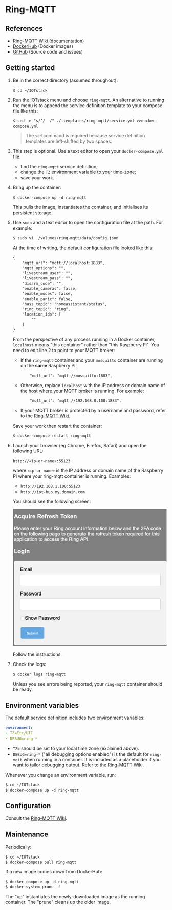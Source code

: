 # Ring-MQTT 

## References

- [Ring-MQTT Wiki](https://github.com/tsightler/ring-mqtt/wiki) (documentation)
- [DockerHub](https://hub.docker.com/r/tsightler/ring-mqtt) (Docker images)
- [GitHub](https://github.com/tsightler/ring-mqtt) (Source code and issues)

## Getting started

1. Be in the correct directory (assumed throughout):

	``` console
	$ cd ~/IOTstack
	```

2. Run the IOTstack menu and choose `ring-mqtt`. An alternative to running the menu is to append the service definition template to your compose file like this:

	``` console
	$ sed -e "s/^/  /" ./.templates/ring-mqtt/service.yml >>docker-compose.yml
	```
	
	> The `sed` command is required because service definition templates are left-shifted by two spaces.

3. This step is optional. Use a text editor to open your `docker-compose.yml` file:

	- find the `ring-mqtt` service definition;
	- change the `TZ` environment variable to your time-zone;
	- save your work.

4. Bring up the container:

	``` console
	$ docker-compose up -d ring-mqtt
	```

	This pulls the image, instantiates the container, and initialises its persistent storage.
	
5. Use `sudo` and a text editor to open the configuration file at the path. For example:

	``` console
	$ sudo vi ./volumes/ring-mqtt/data/config.json
	```

	At the time of writing, the default configuration file looked like this:

	``` { .json linenums="1" }
	{
	    "mqtt_url": "mqtt://localhost:1883",
	    "mqtt_options": "",
	    "livestream_user": "",
	    "livestream_pass": "",
	    "disarm_code": "",
	    "enable_cameras": false,
	    "enable_modes": false,
	    "enable_panic": false,
	    "hass_topic": "homeassistant/status",
	    "ring_topic": "ring",
	    "location_ids": [
	        ""
	    ]
	}
	```
	
	From the perspective of any process running in a Docker container, `localhost` means "this container" rather than "this Raspberry Pi". You need to edit line 2 to point to your MQTT broker:
	
	* If the `ring-mqtt` container and your `mosquitto` container are running on the **same** Raspberry Pi:

		``` { .json linenums="2" }
		    "mqtt_url": "mqtt://mosquitto:1883",
		```
	  
	* Otherwise, replace `localhost` with the IP address or domain name of the host where your MQTT broker is running. For example:

		``` { .json linenums="2" }
		    "mqtt_url": "mqtt://192.168.0.100:1883",
		```
	
	* If your MQTT broker is protected by a username and password, refer to the [Ring-MQTT Wiki](https://github.com/tsightler/ring-mqtt/wiki/Configuration-Details#global-configuration-options).

	Save your work then restart the container:
	
	``` console
	$ docker-compose restart ring-mqtt
	```

6. Launch your browser (eg Chrome, Firefox, Safari) and open the following URL:

	```
	http://«ip-or-name»:55123
	```
	
	where `«ip-or-name»` is the IP address or domain name of the Raspberry Pi where your ring-mqtt container is running. Examples:
	
	* `http://192.168.1.100:55123`
	* `http://iot-hub.my.domain.com`

	You should see the following screen:
	
	![x](./images/ring-mqtt-token.png)

	Follow the instructions.
	
7. Check the logs:

	``` console
	$ docker logs ring-mqtt
	```
	
	Unless you see errors being reported, your `ring-mqtt` container should be ready.

## Environment variables

The default service definition includes two environment variables:

``` yaml
environment:
- TZ=Etc/UTC
- DEBUG=ring-*
```

* `TZ=` should be set to your local time zone (explained above).
* `DEBUG=ring-*` ("all debugging options enabled") is the default for `ring-mqtt` when running in a container. It is included as a placeholder if you want to tailor debugging output. Refer to the [Ring-MQTT Wiki](https://github.com/tsightler/ring-mqtt/wiki#debugging).

Whenever you change an environment variable, run:

``` console
$ cd ~/IOTstack
$ docker-compose up -d ring-mqtt
``` 

## Configuration

Consult the [Ring-MQTT Wiki](https://github.com/tsightler/ring-mqtt/wiki/Configuration-Details).

## Maintenance

Periodically:

``` console
$ cd ~/IOTstack
$ docker-compose pull ring-mqtt
```

If a new image comes down from DockerHub:

``` console
$ docker-compose up -d ring-mqtt
$ docker system prune -f
```

The "up" instantiates the newly-downloaded image as the running container. The "prune" cleans up the older image.
